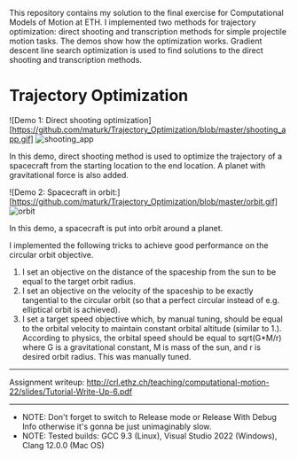 This repository contains my solution to the final exercise for Computational Models of Motion at ETH. I implemented two methods for trajectory optimization: direct shooting and transcription methods for simple projectile motion tasks. The demos show how the optimization works. Gradient descent line search optimization is used to find solutions to the direct shooting and transcription methods. 


# Trajectory Optimization
![Demo 1: Direct shooting optimization] [https://github.com/maturk/Trajectory_Optimization/blob/master/shooting_app.gif]
![shooting_app](https://user-images.githubusercontent.com/30566358/173815027-85873471-07b8-4b36-9d4d-46055405f9b8.gif)

In this demo, direct shooting method is used to optimize the trajectory of a spacecraft from the starting location to the end location. A planet with gravitational force is also added. 

![Demo 2: Spacecraft in orbit:] [https://github.com/maturk/Trajectory_Optimization/blob/master/orbit.gif]
![orbit](https://user-images.githubusercontent.com/30566358/173815106-9570f13c-5ead-4ed5-ba02-c77956266db7.gif)

In this demo, a spacecraft is put into orbit around a planet. 

I implemented the following tricks to achieve good performance on the circular orbit objective. 

1. I set an objective on the distance of the spaceship from the sun to be equal to the target orbit radius. 
2. I set an objective on the velocity of the spaceship to be exactly tangential to the circular orbit (so that a perfect circular instead of e.g. elliptical orbit is achieved).
3. I set a target speed objective which, by manual tuning, should be equal to the orbital velocity to maintain constant orbital altitude (similar to 1.). According to physics, the orbital speed should be equal to sqrt(G*M/r) where G is a gravitational constant, M is mass of the sun, and r is desired orbit radius. This was manually tuned.  

---

Assignment writeup: http://crl.ethz.ch/teaching/computational-motion-22/slides/Tutorial-Write-Up-6.pdf

---

- NOTE: Don't forget to switch to Release mode or Release With Debug Info otherwise it's gonna be just unimaginably slow.
- NOTE: Tested builds: GCC 9.3 (Linux), Visual Studio 2022 (Windows), Clang 12.0.0 (Mac OS)
